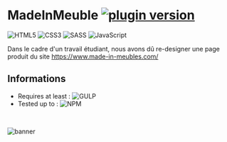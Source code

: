 # MadeInMeuble [![plugin version](https://img.shields.io/badge/version-v1.0.2-color.svg)](https://github.com/Loubal70/Carrousel/releases/latest)

![HTML5](https://img.shields.io/badge/HTML5-E34F26?style=for-the-badge&logo=html5&logoColor=white)
![CSS3](https://img.shields.io/badge/CSS3-1572B6?style=for-the-badge&logo=css3&logoColor=white)
![SASS](https://img.shields.io/badge/Sass-CC6699?style=for-the-badge&logo=sass&logoColor=white)
![JavaScript](https://img.shields.io/badge/JavaScript-F7DF1E?style=for-the-badge&logo=javascript&logoColor=black)

Dans le cadre d'un travail étudiant, nous avons dû re-designer une page produit du site https://www.made-in-meubles.com/

## Informations

- Requires at least : ![GULP](https://img.shields.io/badge/GULP-Required-orange)
- Tested up to : ![NPM](https://img.shields.io/badge/NPM-6.14.15-green.svg)

<br>

![banner](https://image.freepik.com/free-photo/white-wall-living-room-have-sofa-decoration-3d-rendering_41470-3282.jpg)
